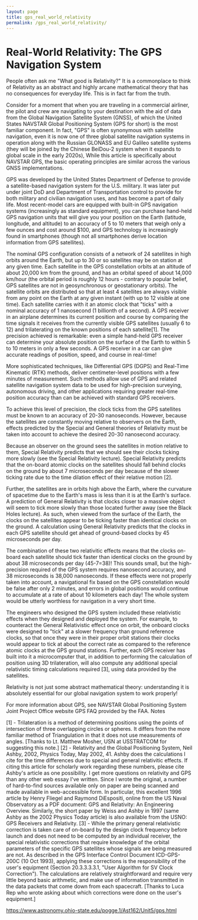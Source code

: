 ```yaml
---
layout: page
title: gps_real_world_relativity
permalink: /gps_real_world_relativity/
---
```

# Real-World Relativity: The GPS Navigation System

People often ask me "What good is Relativity?" It is a commonplace to think of Relativity as an abstract and highly arcane mathematical theory that has no consequences for everyday life. This is in fact far from the truth.

Consider for a moment that when you are traveling in a commercial airliner, the pilot and crew are navigating to your destination with the aid of data from the Global Navigation Satellite System (GNSS), of which the United States NAVSTAR Global Positioning System (GPS for short) is the most familiar component. In fact, "GPS" is often synonymous with satellite navigation, even it is now one of three global satellite navigation systems in operation along with the Russian GLONASS and EU Galileo satellite systems (they will be joined by the Chinese BeiDou-2 system when it expands to global scale in the early 2020s), While this article is specifically about NAVSTAR GPS, the basic operating principles are similar across the various GNSS implementations.

GPS was developed by the United States Department of Defense to provide a satellite-based navigation system for the U.S. military. It was later put under joint DoD and Department of Transportation control to provide for both military and civilian navigation uses, and has become a part of daily life. Most recent-model cars are equipped with built-in GPS navigation systems (increasingly as standard equipment), you can purchase hand-held GPS navigation units that will give you your position on the Earth (latitude, longitude, and altitude) to an accuracy of 5 to 10 meters that weigh only a few ounces and cost around $100, and GPS technology is increasingly found in smartphones (though not all smartphones derive location information from GPS satellites).

The nominal GPS configuration consists of a network of 24 satellites in high orbits around the Earth, but up to 30 or so satellites may be on station at any given time. Each satellite in the GPS constellation orbits at an altitude of about 20,000 km from the ground, and has an orbital speed of about 14,000 km/hour (the orbital period is roughly 12 hours - contrary to popular belief, GPS satellites are not in geosynchronous or geostationary orbits). The satellite orbits are distributed so that at least 4 satellites are always visible from any point on the Earth at any given instant (with up to 12 visible at one time). Each satellite carries with it an atomic clock that "ticks" with a nominal accuracy of 1 nanosecond (1 billionth of a second). A GPS receiver in an airplane determines its current position and course by comparing the time signals it receives from the currently visible GPS satellites (usually 6 to 12) and trilaterating on the known positions of each satellite[1]. The precision achieved is remarkable: even a simple hand-held GPS receiver can determine your absolute position on the surface of the Earth to within 5 to 10 meters in only a few seconds. A GPS receiver in a car can give accurate readings of position, speed, and course in real-time!

More sophisticated techniques, like Differential GPS (DGPS) and Real-Time Kinematic (RTK) methods, deliver centimeter-level positions with a few minutes of measurement. Such methods allow use of GPS and related satellite navigation system data to be used for high-precision surveying, autonomous driving, and other applications requiring greater real-time position accuracy than can be achieved with standard GPS receivers.

To achieve this level of precision, the clock ticks from the GPS satellites must be known to an accuracy of 20-30 nanoseconds. However, because the satellites are constantly moving relative to observers on the Earth, effects predicted by the Special and General theories of Relativity must be taken into account to achieve the desired 20-30 nanosecond accuracy.

Because an observer on the ground sees the satellites in motion relative to them, Special Relativity predicts that we should see their clocks ticking more slowly (see the Special Relativity lecture). Special Relativity predicts that the on-board atomic clocks on the satellites should fall behind clocks on the ground by about 7 microseconds per day because of the slower ticking rate due to the time dilation effect of their relative motion [2].

Further, the satellites are in orbits high above the Earth, where the curvature of spacetime due to the Earth's mass is less than it is at the Earth's surface. A prediction of General Relativity is that clocks closer to a massive object will seem to tick more slowly than those located further away (see the Black Holes lecture). As such, when viewed from the surface of the Earth, the clocks on the satellites appear to be ticking faster than identical clocks on the ground. A calculation using General Relativity predicts that the clocks in each GPS satellite should get ahead of ground-based clocks by 45 microseconds per day.

The combination of these two relativitic effects means that the clocks on-board each satellite should tick faster than identical clocks on the ground by about 38 microseconds per day (45-7=38)! This sounds small, but the high-precision required of the GPS system requires nanosecond accuracy, and 38 microseconds is 38,000 nanoseconds. If these effects were not properly taken into account, a navigational fix based on the GPS constellation would be false after only 2 minutes, and errors in global positions would continue to accumulate at a rate of about 10 kilometers each day! The whole system would be utterly worthless for navigation in a very short time.

The engineers who designed the GPS system included these relativistic effects when they designed and deployed the system. For example, to counteract the General Relativistic effect once on orbit, the onboard clocks were designed to "tick" at a slower frequency than ground reference clocks, so that once they were in their proper orbit stations their clocks would appear to tick at about the correct rate as compared to the reference atomic clocks at the GPS ground stations. Further, each GPS receiver has built into it a microcomputer that, in addition to performing the calculation of position using 3D trilateration, will also compute any additional special relativistic timing calculations required [3], using data provided by the satellites.

Relativity is not just some abstract mathematical theory: understanding it is absolutely essential for our global navigation system to work properly!

For more information about GPS, see
NAVSTAR Global Positioning System Joint Project Office website
GPS FAQ provided by the FAA.
Notes

[1] - Trilateration is a method of determining positions using the points of intersection of three overlapping circles or spheres. It differs from the more familiar method of Triangulation in that it does not use measurements of angles.
[Thanks to Lt. Matthew Mosher, USN at USSTRATCOM for suggesting this note.]
[2] - Relativity and the Global Positioning System, Neil Ashby, 2002, Physics Today, May 2002, 41. Ashby does the calculations I cite for the time differences due to special and general relativitic effects. If citing this article for scholarly work regarding these numbers, please cite Ashby's article as one possibility.
I get more questions on relativity and GPS than any other web essay I've written. Since I wrote the original, a number of hard-to-find sources available only on paper are being scanned and made available in web-accessible form. In particular, this excellent 1996 article by Henry Fliegel and Raymond DiEspositi, online from the US Naval Observatory as a PDF document: GPS and Relativity: An Engineering Overview. Similarly, the short paper by Weiss and Ashby in 1997 (same Ashby as the 2002 Physics Today article) is also available from the USNO: GPS Receivers and Relativity.
[3] - While the primary general relativistic correction is taken care of on-board by the design clock frequency before launch and does not need to be computed by an individual receiver, the special relativistic corrections that require knowledge of the orbital parameters of the specific GPS satellites whose signals are being measured are not. As described in the GPS Interface Control Document ICD-GPS-200C (10 Oct 1993), applying these corrections is the responsibility of the user's equipment (Section 20.3.3.3.3.1, "User Algorithm for SV Clock Correction"). The calculations are relatively straightforward and require very little beyond basic arithmetic, and make use of information transmitted in the data packets that come down from each spacecraft.
[Thanks to Luca Rep who wrote asking about which corrections were done on the user's equipment.]


https://www.astronomy.ohio-state.edu/pogge.1/Ast162/Unit5/gps.html
